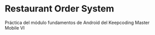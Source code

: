 # Restaurant Order System

Práctica del módulo fundamentos de Android del  Keepcoding Master Mobile VI

